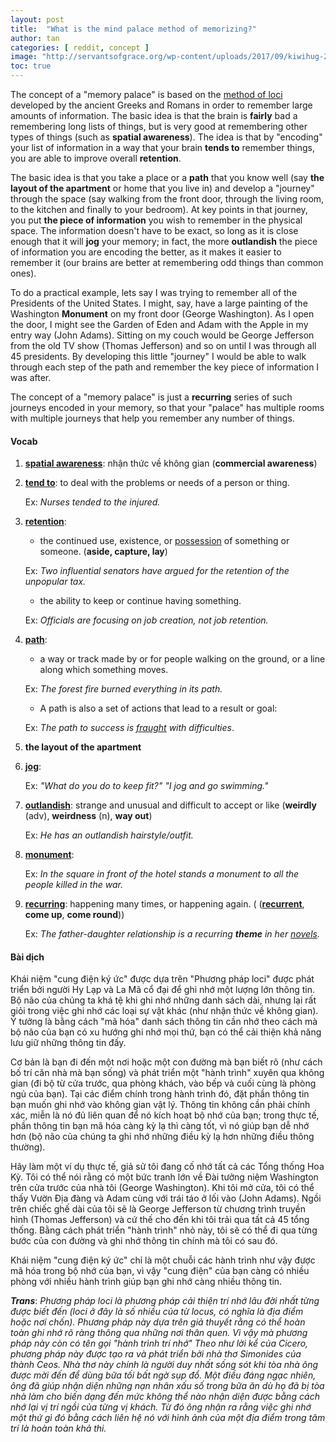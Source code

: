 ```yaml
---
layout: post
title:  "What is the mind palace method of memorizing?"
author: tan
categories: [ reddit, concept ]
image: "http://servantsofgrace.org/wp-content/uploads/2017/09/kiwihug-284614.jpg"
toc: true
---
```


The concept of a "memory palace" is based on the [method of loci](https://en.wikipedia.org/wiki/Method_of_loci) developed by the ancient Greeks and Romans in order to remember large amounts of information. The basic idea is that the brain is **fairly** bad a remembering long lists of things, but is very good at remembering other types of things (such as **spatial awareness**). The idea is that by "encoding" your list of information in a way that your brain **tends to** remember things, you are able to improve overall **retention**.

The basic idea is that you take a place or a **path** that you know well (say **the layout of the apartment** or home that you live in) and develop a "journey" through the space (say walking from the front door, through the living room, to the kitchen and finally to your bedroom). At key points in that journey, you put **the piece of information** you wish to remember in the physical space. The information doesn't have to be exact, so long as it is close enough that it will **jog** your memory; in fact, the more **outlandish** the piece of information you are encoding the better, as it makes it easier to remember it (our brains are better at remembering odd things than common ones).

To do a practical example, lets say I was trying to remember all of the Presidents of the United States. I might, say, have a large painting of the Washington **Monument** on my front door (George Washington). As I open the door, I might see the Garden of Eden and Adam with the Apple in my entry way (John Adams). Sitting on my couch would be George Jefferson from the old TV show (Thomas Jefferson) and so on until I was through all 45 presidents. By developing this little "journey" I would be able to walk through each step of the path and remember the key piece of information I was after.

The concept of a "memory palace" is just a **recurring** series of such journeys encoded in your memory, so that your "palace" has multiple rooms with multiple journeys that help you remember any number of things.

#### Vocab

1. **[spatial awareness](#)**: nhận thức về không gian (**commercial awareness**)

2. **[tend to](https://dictionary.cambridge.org/dictionary/english/tend-to-sb-sth)**: to deal with the problems or needs of a person or thing.

   Ex: *Nurses tended to the injured.*

3. [**retention**](https://dictionary.cambridge.org/dictionary/english/retention): 

   - the continued use, existence, or [possession](https://dictionary.cambridge.org/dictionary/english/possession) of something or someone. (**aside, capture, lay**)

   Ex: *Two influential senators have argued for the retention of the unpopular tax.*

   - the ability to keep or continue having something.

   Ex: *Officials are focusing on job creation, not job retention.*

4. **[path](https://dictionary.cambridge.org/dictionary/english/path)**: 

   - a way or track made by or for people walking on the ground, or a line along which something moves.

   Ex: *The forest fire burned everything in its path.*

   - A path is also a set of actions that lead to a result or goal:

   Ex: *The path to success is [fraught](https://dictionary.cambridge.org/dictionary/english/fraught) with difficulties*.

5. **the layout of the apartment**

6. **[jog](https://dictionary.cambridge.org/dictionary/english/jog)**: 

   Ex: *"What do you do to keep fit?" "I jog and go swimming."*

7. **[outlandish](https://dictionary.cambridge.org/dictionary/english/outlandish)**: strange and unusual and difficult to accept or like (**weirdly** (adv), **weirdness** (n), **way out**)

   Ex: *He has an outlandish hairstyle/outfit.*

8. **[monument]()**:

   Ex: *In the square in front of the hotel stands a monument to all the people killed in the war.*

9. **[recurring](https://dictionary.cambridge.org/dictionary/english/recurring)**: happening many times, or happening again. ( ([**recurrent**](https://ell.stackexchange.com/questions/105075/recurrent-vs-recurring/105076), **come up**, **come round**))

   Ex: *The father-daughter relationship is a recurring **theme** in her [novels](https://dictionary.cambridge.org/dictionary/english/novel).*

#### Bài dịch

Khái niệm "cung điện ký ức" được dựa trên "Phương pháp loci" được phát triển bởi người Hy Lạp và La Mã cổ đại để ghi nhớ một lượng lớn thông tin. Bộ não của chúng ta khá tệ khi ghi nhớ những danh sách dài, nhưng lại rất giỏi trong việc ghi nhớ các loại sự vật khác (như nhận thức về không gian). Ý tưởng là bằng cách "mã hóa" danh sách thông tin cần nhớ theo cách mà bộ não của bạn có xu hướng ghi nhớ mọi thứ, bạn có thể cải thiện khả năng lưu giữ những thông tin đấy.

Cơ bản là bạn đi đến một nơi hoặc một con đường mà bạn biết rõ (như cách bố trí căn nhà mà bạn sống) và phát triển một "hành trình" xuyên qua không gian (đi bộ từ cửa trước, qua phòng khách, vào bếp và cuối cùng là phòng ngủ của bạn). Tại các điểm chính trong hành trình đó, đặt phần thông tin bạn muốn ghi nhớ vào không gian vật lý. Thông tin không cần phải chính xác, miễn là nó đủ liên quan để nó kích hoạt bộ nhớ của bạn; trong thực tế, phần thông tin bạn mã hóa càng kỳ lạ thì càng tốt, vì nó giúp bạn dễ nhớ hơn (bộ não của chúng ta ghi nhớ những điều kỳ lạ hơn những điều thông thường).

Hãy làm một ví dụ thực tế, giả sử tôi đang cố nhớ tất cả các Tổng thống Hoa Kỳ. Tôi có thể nói rằng có một bức tranh lớn về Đài tưởng niệm Washington trên cửa trước của nhà tôi (George Washington). Khi tôi mở cửa, tôi có thể thấy Vườn Địa đàng và Adam cùng với trái táo ở lối vào (John Adams). Ngồi trên chiếc ghế dài của tôi sẽ là George Jefferson từ chương trình truyền hình (Thomas Jefferson) và cứ thế cho đến khi tôi trải qua tất cả 45 tổng thống. Bằng cách phát triển "hành trình" nhỏ này, tôi sẽ có thể đi qua từng bước của con đường và ghi nhớ thông tin chính mà tôi có sau đó.

Khái niệm "cung điện ký ức" chỉ là một chuỗi các hành trình như vậy được mã hóa trong bộ nhớ của bạn, vì vậy "cung điện" của bạn càng có nhiều phòng với nhiều hành trình giúp bạn ghi nhớ càng nhiều thông tin.

***Trans***: *Phương pháp loci là phương pháp cải thiện trí nhớ lâu đời nhất từng được biết đến (loci ở đây là số nhiều của từ locus, có nghĩa là địa điểm hoặc nơi chốn). Phương pháp này dựa trên giả thuyết rằng có thể hoàn toàn ghi nhớ rõ ràng thông qua những nơi thân quen. Vì vậy mà phương pháp này còn có tên gọi "hành trình trí nhớ"*
*Theo như lời kể của Cicero, phương pháp này được tạo ra và phát triển bởi nhà thơ Simonides của thành Ceos. Nhà thơ này chính là người duy nhất sống sót khi tòa nhà ông được mời đến để dùng bữa tối bất ngờ sụp đổ. Một điều đáng ngạc nhiên, ông đã giúp nhận diện những nạn nhân xấu số trong bữa ăn dù họ đã bị tòa nhà làm cho biến dạng đến mức không thể nào nhận diện được bằng cách nhớ lại vị trí ngồi của từng vị khách. Từ đó ông nhận ra rằng việc ghi nhớ một thứ gì đó bằng cách liên hệ nó với hình ảnh của một địa điểm trong tâm trí là hoàn toàn khả thi.*

  